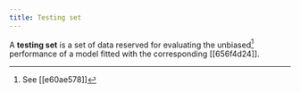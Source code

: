 ```yaml
---
title: Testing set
---
```


A **testing set** is a set of data reserved for evaluating the unbiased[^1] performance of a model fitted with the corresponding [[656f4d24]].

[^1]: See [[e60ae578]]
